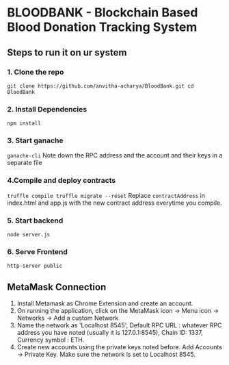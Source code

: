 # BLOODBANK - Blockchain Based Blood Donation Tracking System

## Steps to run it on ur system

### 1. Clone the repo
`
git clone https://github.com/anvitha-acharya/BloodBank.git
cd BloodBank
`
### 2. Install Dependencies
`
npm install
`
### 3. Start ganache
`
ganache-cli
`
Note down the RPC address and the account and their keys in a separate file

### 4.Compile and deploy contracts
`
truffle compile
truffle migrate --reset
`
Replace `contractAddress` in index.html and app.js with the new contract address everytime you compile.

### 5. Start backend
`
node server.js
`

### 6. Serve Frontend
`
http-server public
`

## MetaMask Connection

1. Install Metamask as Chrome Extension and create an account.
2. On running the application, click on the MetaMask icon -> Menu icon -> Networks -> Add a custom Network
3. Name the network as 'Localhost 8545', Default RPC URL : whatever RPC address you have noted (usually it is 127.0.1:8545), Chain ID: 1337, Currency symbol : ETH.
4. Create new accounts using the private keys noted before. Add Accounts -> Private Key. Make sure the network is set to Localhost 8545.
